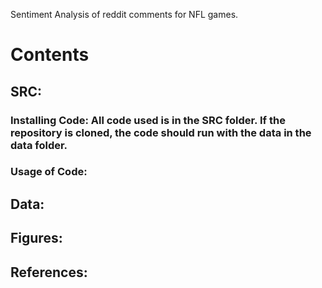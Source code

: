 Sentiment Analysis of reddit comments for NFL games.
# Contents
## SRC: 
### Installing Code: All code used is in the SRC folder. If the repository is cloned, the code should run with the data in the data folder.
### Usage of Code: 
## Data:
### 
## Figures:
###
## References:
